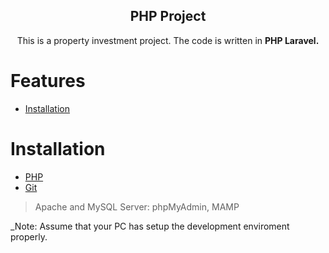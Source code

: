 <p align="center">
 <h2 align="center">PHP Project</h2>
 <p align="center">This is
 a property investment project. The code is written in <b>PHP Laravel.</b></p>
</p>

# Features
- [Installation](#installation)

# Installation 
* [PHP](http://php.net/manual/en/install.php)
* [Git](https://git-scm.com/book/en/v2/Getting-Started-Installing-Git)
> Apache and MySQL Server: phpMyAdmin, MAMP

_Note: Assume that your PC has setup the development enviroment properly.
